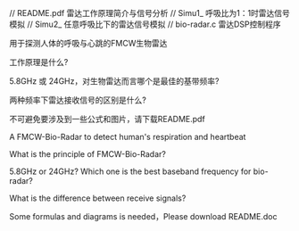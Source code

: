 // README.pdf   雷达工作原理简介与信号分析
// Simu1_       呼吸比为1：1时雷达信号模拟
// Simu2_       任意呼吸比下的雷达信号模拟
// bio-radar.c  雷达DSP控制程序


用于探测人体的呼吸与心跳的FMCW生物雷达

工作原理是什么?

5.8GHz 或 24GHz，对生物雷达而言哪个是最佳的基带频率?

两种频率下雷达接收信号的区别是什么?

不可避免要涉及到一些公式和图片，请下载README.pdf

A FMCW-Bio-Radar to detect human's respiration and heartbeat

What is the principle of FMCW-Bio-Radar?

5.8GHz or 24GHz? Which one is the best baseband frequency for bio-radar?

What is the difference between receive signals?

Some formulas and diagrams is needed，Please download README.doc

